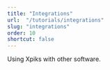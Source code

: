 ```yaml
---
title: "Integrations"
url:  "/tutorials/integrations"
slug: "integrations"
order: 10
shortcut: false
---
```


Using Xpiks with other software.